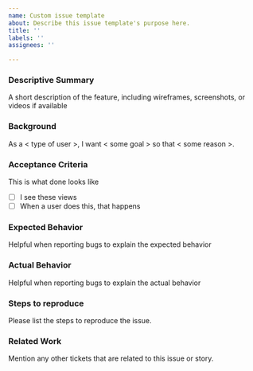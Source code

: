 ```yaml
---
name: Custom issue template
about: Describe this issue template's purpose here.
title: ''
labels: ''
assignees: ''

---
```


### Descriptive Summary

A short description of the feature, including wireframes, screenshots, or videos if available

### Background 

As a < type of user >, I want < some goal > so that < some reason >.

### Acceptance Criteria

This is what done looks like

* [ ] I see these views
* [ ] When a user does this, that happens

### Expected Behavior 

Helpful when reporting bugs to explain the expected behavior 

### Actual Behavior

Helpful when reporting bugs to explain the actual behavior 

### Steps to reproduce 

Please list the steps to reproduce the issue.

### Related Work 

Mention any other tickets that are related to this issue or story.
